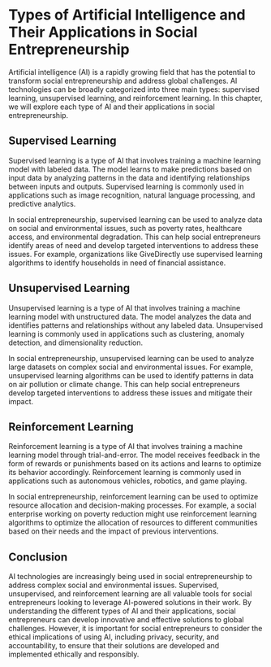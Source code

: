 Types of Artificial Intelligence and Their Applications in Social Entrepreneurship
======================================================================================================================================

Artificial intelligence (AI) is a rapidly growing field that has the potential to transform social entrepreneurship and address global challenges. AI technologies can be broadly categorized into three main types: supervised learning, unsupervised learning, and reinforcement learning. In this chapter, we will explore each type of AI and their applications in social entrepreneurship.

Supervised Learning
-------------------

Supervised learning is a type of AI that involves training a machine learning model with labeled data. The model learns to make predictions based on input data by analyzing patterns in the data and identifying relationships between inputs and outputs. Supervised learning is commonly used in applications such as image recognition, natural language processing, and predictive analytics.

In social entrepreneurship, supervised learning can be used to analyze data on social and environmental issues, such as poverty rates, healthcare access, and environmental degradation. This can help social entrepreneurs identify areas of need and develop targeted interventions to address these issues. For example, organizations like GiveDirectly use supervised learning algorithms to identify households in need of financial assistance.

Unsupervised Learning
---------------------

Unsupervised learning is a type of AI that involves training a machine learning model with unstructured data. The model analyzes the data and identifies patterns and relationships without any labeled data. Unsupervised learning is commonly used in applications such as clustering, anomaly detection, and dimensionality reduction.

In social entrepreneurship, unsupervised learning can be used to analyze large datasets on complex social and environmental issues. For example, unsupervised learning algorithms can be used to identify patterns in data on air pollution or climate change. This can help social entrepreneurs develop targeted interventions to address these issues and mitigate their impact.

Reinforcement Learning
----------------------

Reinforcement learning is a type of AI that involves training a machine learning model through trial-and-error. The model receives feedback in the form of rewards or punishments based on its actions and learns to optimize its behavior accordingly. Reinforcement learning is commonly used in applications such as autonomous vehicles, robotics, and game playing.

In social entrepreneurship, reinforcement learning can be used to optimize resource allocation and decision-making processes. For example, a social enterprise working on poverty reduction might use reinforcement learning algorithms to optimize the allocation of resources to different communities based on their needs and the impact of previous interventions.

Conclusion
----------

AI technologies are increasingly being used in social entrepreneurship to address complex social and environmental issues. Supervised, unsupervised, and reinforcement learning are all valuable tools for social entrepreneurs looking to leverage AI-powered solutions in their work. By understanding the different types of AI and their applications, social entrepreneurs can develop innovative and effective solutions to global challenges. However, it is important for social entrepreneurs to consider the ethical implications of using AI, including privacy, security, and accountability, to ensure that their solutions are developed and implemented ethically and responsibly.
